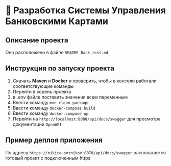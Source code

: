 # 🚀 Разработка Системы Управления Банковскими Картами

## Описание проекта
  Оно расположено в файле `README_Bank_rest.md`

## Инструкция по запуску проекта
1. Скачать **Maven** и **Docker** и проверить, чтобы в консоли работали соответствующие команды
2. Перейти в корень проекта
3. в .env файле поставить значения всем переменным
4. Ввести команду `mvn clean package`
5. Ввести команду `docker-compose build`
6. Ввести команду `docker-compose up`
7. Перейти на `http://localhost:8080/api/docs/swagger` для просмотра документации `OpenAPI`

## Пример деплоя приложения
По адресу `https://nikita-sotnikov:8070/api/docs/swagger` располагается готовый проект с подключенным https